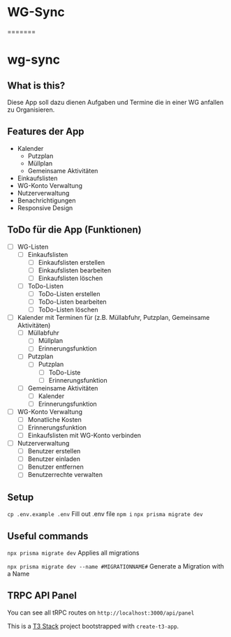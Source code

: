 # WG-Sync
=======
# wg-sync

## What is this?
Diese App soll dazu dienen Aufgaben und Termine die in einer WG anfallen zu Organisieren.

## Features der App
* Kalender
  * Putzplan
  * Müllplan
  * Gemeinsame Aktivitäten
* Einkaufslisten
* WG-Konto Verwaltung
* Nutzerverwaltung
* Benachrichtigungen
* Responsive Design

## ToDo für die App (Funktionen)

- [ ] WG-Listen
  - [ ] Einkaufslisten
    - [ ] Einkaufslisten erstellen
    - [ ] Einkaufslisten bearbeiten
    - [ ] Einkaufslisten löschen
  - [ ] ToDo-Listen
    - [ ] ToDo-Listen erstellen
    - [ ] ToDo-Listen bearbeiten
    - [ ] ToDo-Listen löschen
- [ ] Kalender mit Terminen für (z.B. Müllabfuhr, Putzplan, Gemeinsame Aktivitäten)
  - [ ] Müllabfuhr
    - [ ] Müllplan
    - [ ] Erinnerungsfunktion
  - [ ] Putzplan
    - [ ] Putzplan
      - [ ] ToDo-Liste
      - [ ] Erinnerungsfunktion
  - [ ] Gemeinsame Aktivitäten
    - [ ] Kalender
    - [ ] Erinnerungsfunktion
- [ ] WG-Konto Verwaltung
  - [ ] Monatliche Kosten
  - [ ] Erinnerungsfunktion
  - [ ] Einkaufslisten mit WG-Konto verbinden
- [ ] Nutzerverwaltung
  - [ ] Benutzer erstellen
  - [ ] Benutzer einladen
  - [ ] Benutzer entfernen
  - [ ] Benutzerrechte verwalten

## Setup
`cp .env.example .env` Fill out .env file
`npm i`
`npx prisma migrate dev`

## Useful commands
`npx prisma migrate dev` Applies all migrations

`npx prisma migrate dev --name #MIGRATIONNAME#` Generate a Migration with a Name

## TRPC API Panel

You can see all tRPC routes on `http://localhost:3000/api/panel`

This is a [T3 Stack](https://create.t3.gg/) project bootstrapped with `create-t3-app`.